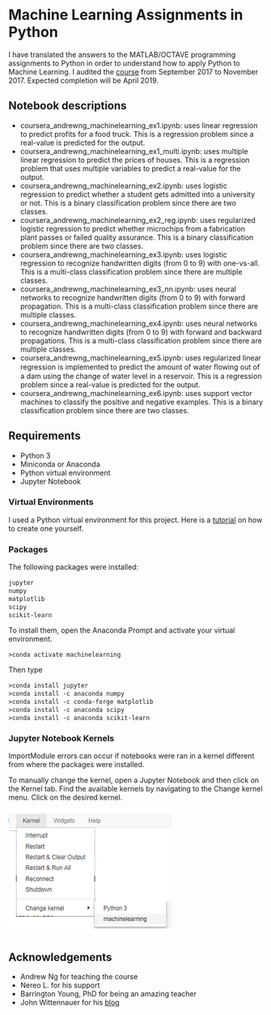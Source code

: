 # Machine Learning Assignments in Python
I have translated the answers to the MATLAB/OCTAVE programming assignments to Python in order to understand how to apply Python to Machine Learning. I audited the [course](https://www.coursera.org/learn/machine-learning) from September 2017 to November 2017. Expected completion will be April 2019.

## Notebook descriptions
* coursera_andrewng_machinelearning_ex1.ipynb: uses linear regression to predict profits for a food truck. This is a regression problem since a real-value is predicted for the output.
* coursera_andrewng_machinelearning_ex1_multi.ipynb: uses multiple linear regression to predict the prices of houses. This is a regression problem that uses multiple variables to predict a real-value for the output.
* coursera_andrewng_machinelearning_ex2.ipynb: uses logistic regression to predict whether a student gets admitted into a university or not. This is a binary classification problem since there are two classes.
* coursera_andrewng_machinelearning_ex2_reg.ipynb: uses regularized logistic regression to predict whether microchips from a fabrication plant passes or failed quality assurance. This is a binary classification problem since there are two classes.
* coursera_andrewng_machinelearning_ex3.ipynb: uses logistic regression to recognize handwritten digits (from 0 to 9) with one-vs-all. This is a multi-class classification problem since there are multiple classes.
* coursera_andrewng_machinelearning_ex3_nn.ipynb: uses neural networks to recognize handwritten digits (from 0 to 9) with forward propagation. This is a multi-class classification problem since there are multiple classes.
* coursera_andrewng_machinelearning_ex4.ipynb: uses neural networks to recognize handwritten digits (from 0 to 9) with forward and backward propagations. This is a multi-class classification problem since there are multiple classes.
* coursera_andrewng_machinelearning_ex5.ipynb: uses regularized linear regression is implemented to predict the amount of water ﬂowing out of a dam using the change of water level in a reservoir. This is a regression problem since a real-value is predicted for the output.
* coursera_andrewng_machinelearning_ex6.ipynb: uses support vector machines to classify the positive and negative examples. This is a binary classification problem since there are two classes.

## Requirements
* Python 3
* Miniconda or Anaconda
* Python virtual environment
* Jupyter Notebook

### Virtual Environments
I used a Python virtual environment for this project. Here is a [tutorial](https://uoa-eresearch.github.io/eresearch-cookbook/recipe/2014/11/20/conda/) on how to create one yourself. 

### Packages
The following packages were installed:
```
jupyter
numpy
matplotlib
scipy
scikit-learn
```
To install them, open the Anaconda Prompt and activate your virtual environment. 
```
>conda activate machinelearning
```

Then type 
```
>conda install jupyter
>conda install -c anaconda numpy
>conda install -c conda-forge matplotlib
>conda install -c anaconda scipy
>conda install -c anaconda scikit-learn
```
### Jupyter Notebook Kernels
ImportModule errors can occur if notebooks were ran in a kernel different from where the packages were installed. 

To manually change the kernel, open a Jupyter Notebook and then click on the Kernel tab. Find the available kernels by navigating to the Change kernel menu. Click on the desired kernel.

![](https://github.com/j-chat/coursera-andrewng-ml-python/blob/master/kernel.png)

## Acknowledgements
* Andrew Ng for teaching the course
* Nereo L. for his support
* Barrington Young, PhD for being an amazing teacher
* John Wittennauer for his [blog](https://www.johnwittenauer.net/machine-learning-exercises-in-python-part-1/)

